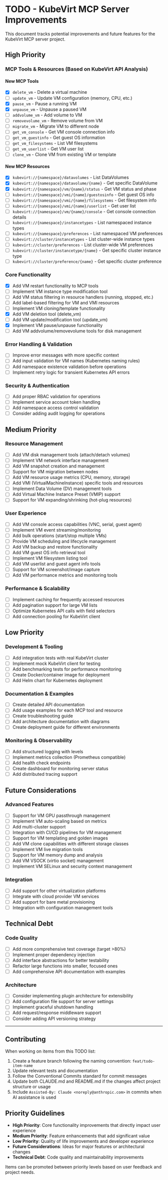 # TODO - KubeVirt MCP Server Improvements

This document tracks potential improvements and future features for the KubeVirt MCP server project.

## High Priority

### MCP Tools & Resources (Based on KubeVirt API Analysis)

#### New MCP Tools
- [x] `delete_vm` - Delete a virtual machine
- [ ] `update_vm` - Update VM configuration (memory, CPU, etc.)
- [x] `pause_vm` - Pause a running VM
- [x] `unpause_vm` - Unpause a paused VM
- [ ] `addvolume_vm` - Add volume to VM
- [ ] `removevolume_vm` - Remove volume from VM
- [ ] `migrate_vm` - Migrate VM to different node
- [ ] `get_vm_console` - Get VM console connection info
- [ ] `get_vm_guestinfo` - Get guest OS information
- [ ] `get_vm_filesystems` - List VM filesystems
- [ ] `get_vm_userlist` - Get VM user list
- [ ] `clone_vm` - Clone VM from existing VM or template

#### New MCP Resources
- [x] `kubevirt://{namespace}/datavolumes` - List DataVolumes
- [x] `kubevirt://{namespace}/datavolume/{name}` - Get specific DataVolume
- [x] `kubevirt://{namespace}/vm/{name}/status` - Get VM status and phase
- [ ] `kubevirt://{namespace}/vmi/{name}/guestosinfo` - Get guest OS info
- [ ] `kubevirt://{namespace}/vmi/{name}/filesystems` - Get filesystem info
- [ ] `kubevirt://{namespace}/vmi/{name}/userlist` - Get user list
- [ ] `kubevirt://{namespace}/vm/{name}/console` - Get console connection details
- [ ] `kubevirt://{namespace}/instancetypes` - List namespaced instance types
- [ ] `kubevirt://{namespace}/preferences` - List namespaced VM preferences
- [ ] `kubevirt://cluster/instancetypes` - List cluster-wide instance types
- [ ] `kubevirt://cluster/preferences` - List cluster-wide VM preferences
- [ ] `kubevirt://cluster/instancetype/{name}` - Get specific cluster instance type
- [ ] `kubevirt://cluster/preference/{name}` - Get specific cluster preference

### Core Functionality
- [x] Add VM restart functionality to MCP tools
- [ ] Implement VM instance type modification tool
- [ ] Add VM status filtering in resource handlers (running, stopped, etc.)
- [ ] Add label-based filtering for VM and VMI resources
- [ ] Implement VM cloning/template functionality
- [x] Add VM deletion tool (delete_vm)
- [ ] Add VM update/modification tool (update_vm)
- [x] Implement VM pause/unpause functionality
- [ ] Add VM addvolume/removevolume tools for disk management

### Error Handling & Validation
- [ ] Improve error messages with more specific context
- [ ] Add input validation for VM names (Kubernetes naming rules)
- [ ] Add namespace existence validation before operations
- [ ] Implement retry logic for transient Kubernetes API errors

### Security & Authentication
- [ ] Add proper RBAC validation for operations
- [ ] Implement service account token handling
- [ ] Add namespace access control validation
- [ ] Consider adding audit logging for operations

## Medium Priority

### Resource Management
- [ ] Add VM disk management tools (attach/detach volumes)
- [ ] Implement VM network interface management
- [ ] Add VM snapshot creation and management
- [ ] Support for VM migration between nodes
- [ ] Add VM resource usage metrics (CPU, memory, storage)
- [ ] Add VMI (VirtualMachineInstance) specific tools and resources
- [ ] Implement Data Volume (DV) management tools
- [ ] Add Virtual Machine Instance Preset (VMIP) support
- [ ] Support for VM expanding/shrinking (hot-plug resources)

### User Experience
- [ ] Add VM console access capabilities (VNC, serial, guest agent)
- [ ] Implement VM event streaming/monitoring
- [ ] Add bulk operations (start/stop multiple VMs)
- [ ] Provide VM scheduling and lifecycle management
- [ ] Add VM backup and restore functionality
- [ ] Add VM guest OS info retrieval tool
- [ ] Implement VM filesystem listing tool
- [ ] Add VM userlist and guest agent info tools
- [ ] Support for VM screenshot/image capture
- [ ] Add VM performance metrics and monitoring tools

### Performance & Scalability
- [ ] Implement caching for frequently accessed resources
- [ ] Add pagination support for large VM lists
- [ ] Optimize Kubernetes API calls with field selectors
- [ ] Add connection pooling for KubeVirt client

## Low Priority

### Development & Tooling
- [ ] Add integration tests with real KubeVirt cluster
- [ ] Implement mock KubeVirt client for testing
- [ ] Add benchmarking tests for performance monitoring
- [ ] Create Docker/container image for deployment
- [ ] Add Helm chart for Kubernetes deployment

### Documentation & Examples
- [ ] Create detailed API documentation
- [ ] Add usage examples for each MCP tool and resource
- [ ] Create troubleshooting guide
- [ ] Add architecture documentation with diagrams
- [ ] Create deployment guide for different environments

### Monitoring & Observability
- [ ] Add structured logging with levels
- [ ] Implement metrics collection (Prometheus compatible)
- [ ] Add health check endpoints
- [ ] Create dashboard for monitoring server status
- [ ] Add distributed tracing support

## Future Considerations

### Advanced Features
- [ ] Support for VM GPU passthrough management
- [ ] Implement VM auto-scaling based on metrics
- [ ] Add multi-cluster support
- [ ] Integration with CI/CD pipelines for VM management
- [ ] Support for VM templating and golden images
- [ ] Add VM clone capabilities with different storage classes
- [ ] Implement VM live migration tools
- [ ] Support for VM memory dump and analysis
- [ ] Add VM VSOCK (virtio socket) management
- [ ] Implement VM SELinux and security context management

### Integration
- [ ] Add support for other virtualization platforms
- [ ] Integrate with cloud provider VM services
- [ ] Add support for bare metal provisioning
- [ ] Integration with configuration management tools

## Technical Debt

### Code Quality
- [ ] Add more comprehensive test coverage (target >80%)
- [ ] Implement proper dependency injection
- [ ] Add interface abstractions for better testability
- [ ] Refactor large functions into smaller, focused ones
- [ ] Add comprehensive API documentation with examples

### Architecture
- [ ] Consider implementing plugin architecture for extensibility
- [ ] Add configuration file support for server settings
- [ ] Implement graceful shutdown handling
- [ ] Add request/response middleware support
- [ ] Consider adding API versioning strategy

---

## Contributing

When working on items from this TODO list:

1. Create a feature branch following the naming convention: `feat/todo-item-name`
2. Update relevant tests and documentation
3. Follow the Conventional Commits standard for commit messages
4. Update both CLAUDE.md and README.md if the changes affect project structure or usage
5. Include `Assisted-By: Claude <noreply@anthropic.com>` in commits when AI assistance is used

## Priority Guidelines

- **High Priority**: Core functionality improvements that directly impact user experience
- **Medium Priority**: Feature enhancements that add significant value
- **Low Priority**: Quality of life improvements and developer experience
- **Future Considerations**: Ideas for major features or architectural changes
- **Technical Debt**: Code quality and maintainability improvements

Items can be promoted between priority levels based on user feedback and project needs.